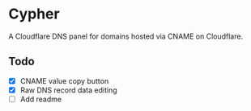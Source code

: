 # Cypher
A Cloudflare DNS panel for domains hosted via CNAME on Cloudflare.

## Todo
- [x] CNAME value copy button
- [x] Raw DNS record data editing
- [ ] Add readme
